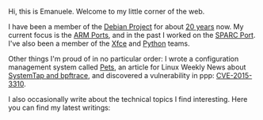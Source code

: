 Hi, this is Emanuele. Welcome to my little corner of the web.

I have been a member of the [Debian
Project](https://en.wikipedia.org/wiki/Debian#Organization) for about [20
years](https://nm.debian.org/legacy/process/13389/) now. My current focus is
the [ARM Ports](https://www.debian.org/ports/arm/), and in the past I worked on
the [SPARC Port](https://www.debian.org/ports/sparc/). I've also been a member
of the [Xfce](https://wiki.debian.org/Teams/DebianXfceGroup) and
[Python](https://wiki.debian.org/Teams/PythonTeam) teams.

Other things I'm proud of in no particular order: I wrote a configuration
management system called [Pets](https://github.com/ema/pets), an article for
Linux Weekly News about [SystemTap and bpftrace](https://lwn.net/Articles/852112/),
and discovered a vulnerability in ppp:
[CVE-2015-3310](https://www.debian.org/security/2015/dsa-3228).

<!--
* [Projects on GitHub](https://github.com/ema)
* [My Debian Wiki page](https://wiki.debian.org/EmanueleRocca)
* [Debian packages overview](https://qa.debian.org/developer.php?login=ema@debian.org)
* [Stack Overflow](https://stackoverflow.com/users/91778/ema) and [Super User](http://superuser.com/users/144879/ema) profiles
* [LinkedIn](https://de.linkedin.com/in/emarocca/)
-->

I also occasionally write about the technical topics I find interesting. Here
you can find my latest writings:
